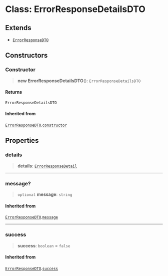 # Class: ErrorResponseDetailsDTO

## Extends

- [`ErrorResponseDTO`](/api/dtos/Class.ErrorResponseDTO.md)

## Constructors

<a id="constructor"></a>

### Constructor

> **new ErrorResponseDetailsDTO**(): `ErrorResponseDetailsDTO`

#### Returns

`ErrorResponseDetailsDTO`

#### Inherited from

[`ErrorResponseDTO`](/api/dtos/Class.ErrorResponseDTO.md).[`constructor`](/api/dtos/Class.ErrorResponseDTO.md#constructor)

## Properties

<a id="details"></a>

### details

> **details**: [`ErrorResponseDetail`](/api/dtos/Class.ErrorResponseDetail.md)

---

<a id="message"></a>

### message?

> `optional` **message**: `string`

#### Inherited from

[`ErrorResponseDTO`](/api/dtos/Class.ErrorResponseDTO.md).[`message`](/api/dtos/Class.ErrorResponseDTO.md#message)

---

<a id="success"></a>

### success

> **success**: `boolean` = `false`

#### Inherited from

[`ErrorResponseDTO`](/api/dtos/Class.ErrorResponseDTO.md).[`success`](/api/dtos/Class.ErrorResponseDTO.md#success)
